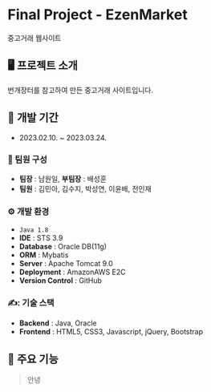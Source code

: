 # Final Project - EzenMarket
중고거래 웹사이트


## 🖥️ 프로젝트 소개 
번개장터를 참고하여 만든 중고거래 사이트입니다.


## 📆 개발 기간

 * 2023.02.10. ~ 2023.03.24.

### 👫 팀원 구성
 * **팀장** : 남원일, **부팀장** : 배성훈
 * **팀원** : 김민아, 김수지, 박성연, 이윤배, 전인재

### ⚙ 개발 환경
 * `Java 1.8`
 * **IDE** : STS 3.9
 * **Database** : Oracle DB(11g)
 * **ORM** : Mybatis
 * **Server** : Apache Tomcat 9.0
 * **Deployment** : AmazonAWS E2C
 * **Version Control** : GitHub

### ✍️: 기술 스택
 * **Backend** : Java, Oracle
 * **Frontend** : HTML5, CSS3, Javascript, jQuery, Bootstrap



## 🛒 주요 기능

> 안녕













